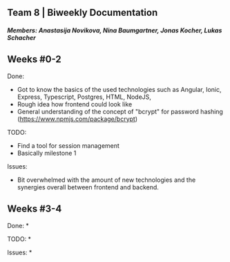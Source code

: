 ## Team 8 | Biweekly Documentation
##### Members: Anastasija Novikova, Nina Baumgartner, Jonas Kocher, Lukas Schacher 

## Weeks #0-2
Done:
* Got to know the basics of the used technologies such as Angular, Ionic, Express, Typescript, Postgres, HTML, NodeJS, 
* Rough idea how frontend could look like
* General understanding of the concept of "bcrypt" for password hashing (https://www.npmjs.com/package/bcrypt) 

TODO:
* Find a tool for session management
* Basically milestone 1

Issues:
* Bit overwhelmed with the amount of new technologies and the synergies overall between frontend and backend.

## Weeks #3-4
Done:
* 

TODO:
*

Issues:
* 
